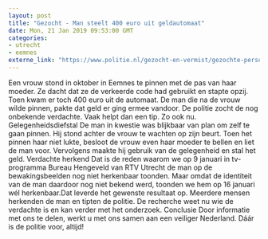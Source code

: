```yaml
---
layout: post
title: "Gezocht - Man steelt 400 euro uit geldautomaat"
date: Mon, 21 Jan 2019 09:53:00 GMT
categories: 
- utrecht 
- eemnes 
externe_link: "https://www.politie.nl/gezocht-en-vermist/gezochte-personen/2019/januari/man-steelt-400-euro-uit-geldautomaat.html"
---
```


Een vrouw stond in oktober in Eemnes te pinnen met de pas van haar moeder. Ze dacht dat ze de verkeerde code had gebruikt en stapte opzij. Toen kwam er toch 400 euro uit de automaat. De man die na de vrouw wilde pinnen, pakte dat geld er ging ermee vandoor. De politie zocht de nog onbekende verdachte. Vaak helpt dan een tip. Zo ook nu. Gelegenheidsdiefstal De man in kwestie was blijkbaar van plan om zelf te gaan pinnen. Hij stond achter de vrouw te wachten op zijn beurt. Toen het pinnen haar niet lukte, besloot de vrouw even haar moeder te bellen en liet de man voor. Vervolgens maakte hij gebruik van de gelegenheid en stal het geld. Verdachte herkend Dat is de reden waarom we op 9 januari in tv-programma Bureau Hengeveld van RTV Utrecht de man op de bewakingsbeelden nog niet herkenbaar toonden. Maar omdat de identiteit van de man daardoor nog niet bekend werd, toonden we hem op 16 januari wél herkenbaar.Dat leverde het gewenste resultaat op. Meerdere mensen herkenden de man en tipten de politie. De recherche weet nu wie de verdachte is en kan verder met het onderzoek. Conclusie Door informatie met ons te delen, werkt u met ons samen aan een veiliger Nederland. Dáár is de politie voor, altijd!
